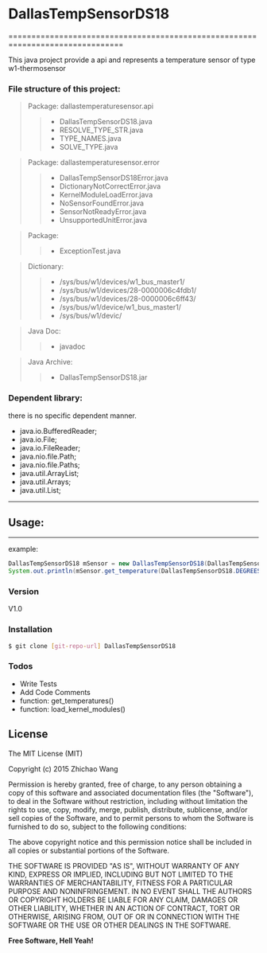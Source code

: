 # DallasTempSensorDS18
===============================================================================

This java project provide a api and represents a temperature sensor of type w1-thermosensor 

### File structure of this project:
	
> Package: dallastemperaturesensor.api
>> - DallasTempSensorDS18.java
>> - RESOLVE_TYPE_STR.java
>> - TYPE_NAMES.java
>> - SOLVE_TYPE.java

> Package: dallastemperaturesensor.error
>> - DallasTempSensorDS18Error.java
>> - DictionaryNotCorrectError.java
>> - KernelModuleLoadError.java
>> - NoSensorFoundError.java
>> - SensorNotReadyError.java
>> - UnsupportedUnitError.java

> Package: 
>> - ExceptionTest.java

> Dictionary:
>> - /sys/bus/w1/devices/w1_bus_master1/
>> - /sys/bus/w1/devices/28-0000006c4fdb1/
>> - /sys/bus/w1/devices/28-0000006c6ff43/
>> - /sys/bus/w1/device/w1_bus_master1/
>> - /sys/bus/w1/devic/

> Java Doc:
>> - javadoc

> Java Archive:
>> - DallasTempSensorDS18.jar
 
### Dependent library:

there is no specific dependent manner.

- java.io.BufferedReader;
- java.io.File;
- java.io.FileReader;
- java.nio.file.Path;
- java.nio.file.Paths;
- java.util.ArrayList;
- java.util.Arrays;
- java.util.List;

-----------------------------------------------------------------


## Usage:
------------------------------------------------------------------

example:
```java
DallasTempSensorDS18 mSensor = new DallasTempSensorDS18(DallasTempSensorDS18.THERM_SENSOR_DS18B20, null);
System.out.println(mSensor.get_temperature(DallasTempSensorDS18.DEGREES_C));
```


### Version
V1.0

### Installation

```sh
$ git clone [git-repo-url] DallasTempSensorDS18
```

### Todos

 - Write Tests
 - Add Code Comments
 - function: get_temperatures()
 - function: load_kernel_modules()

License
----
The MIT License (MIT)

Copyright (c) 2015 Zhichao Wang

Permission is hereby granted, free of charge, to any person obtaining a copy
of this software and associated documentation files (the "Software"), to deal
in the Software without restriction, including without limitation the rights
to use, copy, modify, merge, publish, distribute, sublicense, and/or sell
copies of the Software, and to permit persons to whom the Software is
furnished to do so, subject to the following conditions:

The above copyright notice and this permission notice shall be included in all
copies or substantial portions of the Software.

THE SOFTWARE IS PROVIDED "AS IS", WITHOUT WARRANTY OF ANY KIND, EXPRESS OR
IMPLIED, INCLUDING BUT NOT LIMITED TO THE WARRANTIES OF MERCHANTABILITY,
FITNESS FOR A PARTICULAR PURPOSE AND NONINFRINGEMENT. IN NO EVENT SHALL THE
AUTHORS OR COPYRIGHT HOLDERS BE LIABLE FOR ANY CLAIM, DAMAGES OR OTHER
LIABILITY, WHETHER IN AN ACTION OF CONTRACT, TORT OR OTHERWISE, ARISING FROM,
OUT OF OR IN CONNECTION WITH THE SOFTWARE OR THE USE OR OTHER DEALINGS IN THE
SOFTWARE.

**Free Software, Hell Yeah!**
